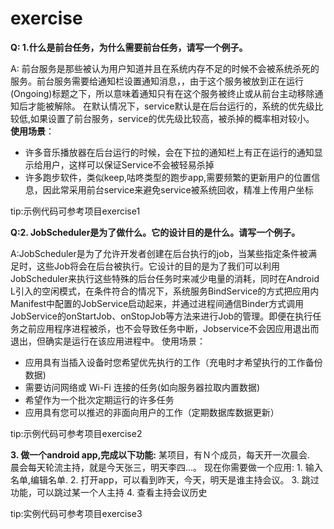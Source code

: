 # exercise

**Q:  1.什么是前台任务，为什么需要前台任务，请写一个例子。**

A: 前台服务是那些被认为用户知道并且在系统内存不足的时候不会被系统杀死的服务。前台服务需要给通知栏设置通知消息，，由于这个服务被放到正在运行(Ongoing)标题之下，所以意味着通知只有在这个服务被终止或从前台主动移除通知后才能被解除。
在默认情况下，service默认是在后台运行的，系统的优先级比较低,如果设置了前台服务，service的优先级比较高，被杀掉的概率相对较小。
**使用场景**：

 - 许多音乐播放器在后台运行的时候，会在下拉的通知栏上有正在运行的通知显示给用户，这样可以保证Service不会被轻易杀掉
 - 许多跑步软件，类似keep,咕咚类型的跑步app,需要频繁的更新用户的位置信息，因此常采用前台service来避免service被系统回收，精准上传用户坐标
 
tip:示例代码可参考项目exercise1


**Q:2.  JobScheduler是为了做什么。它的设计目的是什么。请写一个例子。**

A:JobScheduler是为了允许开发者创建在后台执行的job，当某些指定条件被满足时，这些Job将会在后台被执行。它设计的目的是为了我们可以利用JobScheduler来执行这些特殊的后台任务时来减少电量的消耗，同时在Android L引入的空闲模式，在条件符合的情况下，系统服务BindService的方式把应用内Manifest中配置的JobService启动起来，并通过进程间通信Binder方式调用JobService的onStartJob、onStopJob等方法来进行Job的管理。即便在执行任务之前应用程序进程被杀，也不会导致任务中断，Jobservice不会因应用退出而退出，但确实是运行在该应用进程中。
使用场景：

 - 应用具有当插入设备时您希望优先执行的工作（充电时才希望执行的工作备份数据)
 - 需要访问网络或 Wi-Fi 连接的任务(如向服务器拉取内置数据)
 - 希望作为一个批次定期运行的许多任务
 - 应用具有您可以推迟的非面向用户的工作（定期数据库数据更新）
 
tip:示例代码可参考项目exercise2
 

**3.  做一个android app,完成以下功能:**
某项目，有Ｎ个成员，每天开一次晨会.　晨会每天轮流主持，就是今天张三，明天李四...。
现在你需要做一个应用:
    1. 输入名单,编辑名单.
    2. 打开app，可以看到昨天，今天，明天是谁主持会议。
    3. 跳过功能，可以跳过某一个人主持
    4. 查看主持会议历史
    
tip:实例代码可参考项目exercise3
